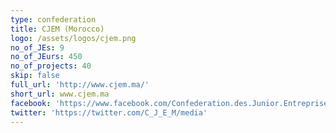 ```yaml
---
type: confederation
title: CJEM (Morocco)
logo: /assets/logos/cjem.png
no_of_JEs: 9
no_of_JEurs: 450
no_of_projects: 40
skip: false
full_url: 'http://www.cjem.ma/'
short_url: www.cjem.ma
facebook: 'https://www.facebook.com/Confederation.des.Junior.Entreprises.Marocaines/'
twitter: 'https://twitter.com/C_J_E_M/media'
---
```

